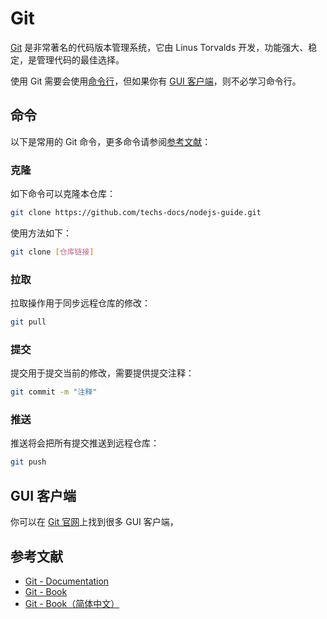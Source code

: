 # Git

[Git](https://git-scm.com/) 是非常著名的代码版本管理系统，它由 Linus Torvalds 开发，功能强大、稳定，是管理代码的最佳选择。

使用 Git 需要会使用[命令行](./command-line.md)，但如果你有 [GUI 客户端](#GUI-客户端)，则不必学习命令行。

## 命令

以下是常用的 Git 命令，更多命令请参阅[参考文献](#参考文献)：

### 克隆

如下命令可以克隆本仓库：

```sh
git clone https://github.com/techs-docs/nodejs-guide.git
```

使用方法如下：

```sh
git clone [仓库链接]
```

### 拉取

拉取操作用于同步远程仓库的修改：

```sh
git pull
```

### 提交

提交用于提交当前的修改，需要提供提交注释：

```sh
git commit -m "注释"
```

### 推送

推送将会把所有提交推送到远程仓库：

```sh
git push
```

## GUI 客户端

你可以在 [Git 官网](https://git-scm.com/downloads/guis)上找到很多 GUI 客户端，

## 参考文献

- [Git - Documentation](https://git-scm.com/doc)
- [Git - Book](https://git-scm.com/book)
- [Git - Book（简体中文）](https://git-scm.com/book/zh)
